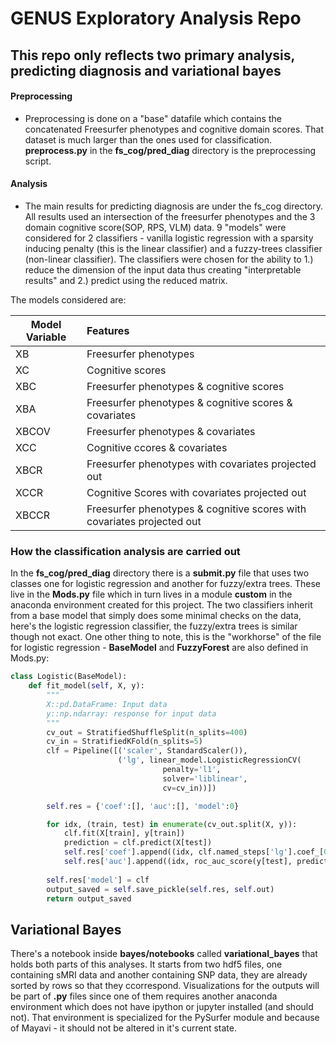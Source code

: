 # GENUS Exploratory Analysis Repo
## This repo only reflects two primary analysis, predicting diagnosis and variational bayes

#### Preprocessing
* Preprocessing is done on a "base" datafile which contains the concatenated Freesurfer phenotypes and cognitive domain scores. That dataset is much larger than the ones used for classification. <b>preprocess.py</b> in the <b>fs_cog/pred_diag</b> directory is the preprocessing script. 

#### Analysis
* The main results for predicting diagnosis are under the fs_cog directory. All results used an intersection of the freesurfer phenotypes and the 3 domain cognitive score(SOP, RPS, VLM) data. 9 "models" were considered for 2 classifiers - vanilla logistic regression with a sparsity inducing penalty (this is the linear classifier) and a fuzzy-trees classifier (non-linear classifier). The classifiers were chosen for the ability to 1.) reduce the dimension of the input data thus creating "interpretable results" and 2.) predict using the reduced matrix.

The models considered are:

  |Model Variable| Features
  |--------------|:--------------
  |XB            | Freesurfer phenotypes
  |XC            | Cognitive scores
  |XBC           | Freesurfer phenotypes & cognitive scores
  |XBA           | Freesurfer phenotypes & cognitive scores & covariates
  |XBCOV         | Freesurfer phenotypes & covariates
  |XCC           | Cognitive ccores & covariates
  |XBCR          | Freesurfer phenotypes with covariates projected out
  |XCCR          | Cognitive Scores with covariates projected out
  |XBCCR         | Freesurfer phenotypes & cognitive scores with covariates projected out 


### How the classification analysis are carried out
In the <b>fs_cog/pred_diag</b> directory there is a <b>submit.py</b> file that uses two classes one for logistic regression and another for fuzzy/extra trees. These live in the <b>Mods.py</b> file which in turn lives in a module <b>custom</b> in the anaconda environment created for this project. The two classifiers inherit from a base model that simply does some minimal checks on the data, here's the logistic regression classifier, the fuzzy/extra trees is similar though not exact. One other thing to note, this is the "workhorse" of the file for logistic regression - <b>BaseModel</b> and <b>FuzzyForest</b> are also defined in Mods.py: 

```python
class Logistic(BaseModel):
    def fit_model(self, X, y):
        """
        X::pd.DataFrame: Input data
        y::np.ndarray: response for input data
        """
        cv_out = StratifiedShuffleSplit(n_splits=400)
        cv_in = StratifiedKFold(n_splits=5)
        clf = Pipeline([('scaler', StandardScaler()),
                        ('lg', linear_model.LogisticRegressionCV(
                                  penalty='l1',
                                  solver='liblinear',
                                  cv=cv_in))])

        self.res = {'coef':[], 'auc':[], 'model':0}

        for idx, (train, test) in enumerate(cv_out.split(X, y)):
            clf.fit(X[train], y[train])
            prediction = clf.predict(X[test])
            self.res['coef'].append((idx, clf.named_steps['lg'].coef_[0]))
            self.res['auc'].append((idx, roc_auc_score(y[test], prediction)))
        
        self.res['model'] = clf
        output_saved = self.save_pickle(self.res, self.out)
        return output_saved
```

## Variational Bayes
There's a notebook inside <b>bayes/notebooks</b> called <b>variational_bayes</b> that holds both parts of this analyses. It starts from two hdf5 files, one containing sMRI data and another containing SNP data, they are already sorted by rows so that they ccorrespond. Visualizations for the outputs will be part of <b>.py</b> files since one of them requires another anaconda environment which does not have ipython or jupyter installed (and should not). That environment is specialized for the PySurfer module and because of Mayavi - it should not be altered in it's current state. 
